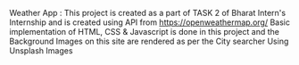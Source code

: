 Weather App :
This project is created as a part of TASK 2 of Bharat Intern's Internship and is created using API from https://openweathermap.org/
Basic implementation of HTML, CSS & Javascript is done in this project and the Background Images on this site are rendered as per the City searcher Using Unsplash Images
